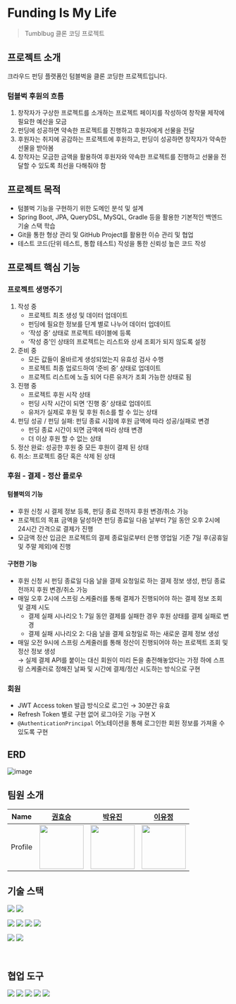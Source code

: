 # Funding Is My Life

> Tumblbug 클론 코딩 프로젝트

## 프로젝트 소개

크라우드 펀딩 플랫폼인 텀블벅을 클론 코딩한 프로젝트입니다.

### 텀블벅 후원의 흐름

1. 창작자가 구상한 프로젝트를 소개하는 프로젝트 페이지를 작성하여 창작물 제작에 필요한 예산을 모금
2. 펀딩에 성공하면 약속한 프로젝트를 진행하고 후원자에게 선물을 전달
3. 후원자는 취지에 공감하는 프로젝트에 후원하고, 펀딩이 성공하면 창작자가 약속한 선물을 받아봄
4. 창작자는 모금한 금액을 활용하여 후원자와 약속한 프로젝트를 진행하고 선물을 전달할 수 있도록 최선을 다해줘야 함

## 프로젝트 목적

- 텀블벅 기능을 구현하기 위한 도메인 분석 및 설계
- Spring Boot, JPA, QueryDSL, MySQL, Gradle 등을 활용한 기본적인 백엔드 기술 스택 학습
- Git을 통한 형상 관리 및 GitHub Project를 활용한 이슈 관리 및 협업
- 테스트 코드(단위 테스트, 통합 테스트) 작성을 통한 신뢰성 높은 코드 작성

## 프로젝트 핵심 기능

### 프로젝트 생명주기

1. 작성 중
    - 프로젝트 최초 생성 및 데이터 업데이트
    - 펀딩에 필요한 정보를 단계 별로 나누어 데이터 업데이트
    - ‘작성 중’ 상태로 프로젝트 테이블에 등록
    - ‘작성 중’인 상태의 프로젝트는 리스트와 상세 조회가 되지 않도록 설정
2. 준비 중
    - 모든 값들이 올바르게 생성되었는지 유효성 검사 수행
    - 프로젝트 최종 업로드하여 ‘준비 중’ 상태로 업데이트
    - 프로젝트 리스트에 노출 되어 다른 유저가 조회 가능한 상태로 됨
3. 진행 중
    - 프로젝트 후원 시작 상태
    - 펀딩 시작 시간이 되면 ‘진행 중’ 상태로 업데이트
    - 유저가 실제로 후원 및 후원 취소를 할 수 있는 상태
4. 펀딩 성공 / 펀딩 실패: 펀딩 종료 시점에 후원 금액에 따라 성공/실패로 변경
    - 펀딩 종료 시간이 되면 금액에 따라 상태 변경
    - 더 이상 후원 할 수 없는 상태
5. 정산 완료: 성공한 후원 중 모든 후원이 결제 된 상태
6. 취소: 프로젝트 중단 혹은 삭제 된 상태

### 후원 - 결제 - 정산 플로우

#### 텀블벅의 기능

- 후원 신청 시 결제 정보 등록, 펀딩 종료 전까지 후원 변경/취소 가능
- 프로젝트의 목표 금액을 달성하면 펀딩 종료일 다음 날부터 7일 동안 오후 2시에 24시간 간격으로 결제가 진행
- 모금액 정산 입금은 프로젝트의 결제 종료일로부터 은행 영업일 기준 7일 후(공휴일 및 주말 제외)에 진행

#### 구현한 기능

- 후원 신청 시 펀딩 종료일 다음 날을 결제 요청일로 하는 결제 정보 생성, 펀딩 종료 전까지 후원 변경/취소 가능
- 매일 오후 2시에 스프링 스케줄러를 통해 결제가 진행되어야 하는 결제 정보 조회 및 결제 시도
    - 결제 실패 시나리오 1: 7일 동안 결제를 실패한 경우 후원 상태를 결제 실패로 변경
    - 결제 실패 시나리오 2: 다음 날을 결제 요청일로 하는 새로운 결제 정보 생성
- 매일 오전 9시에 스프링 스케줄러를 통해 정산이 진행되어야 하는 프로젝트 조회 및 정산 정보 생성  
  → 실제 결제 API를 붙이는 대신 회원이 미리 돈을 충전해놓았다는 가정 하에 스프링 스케줄러로 정해진 날짜 및 시간에 결제/정산 시도하는 방식으로 구현

### 회원

- JWT Access token 발급 방식으로 로그인 → 30분간 유효
- Refresh Token 별로 구현 없어 로그아웃 기능 구현 X
- `@AuthenticationPrincipal` 어노테이션을 통해 로그인한 회원 정보를 가져올 수 있도록 구현

## ERD

![image](https://github.com/Ogu-Family/fiml-backend/assets/113650170/6141dde8-a6bc-4714-9d9f-2eca6cbd90fe)

## 팀원 소개

|  Name   |             [권효승](https://github.com/hyoguoo)              |             [박유진](https://github.com/eugene225)              |             [이유정](https://github.com/letskuku)              |
|:-------:|:----------------------------------------------------------:|:------------------------------------------------------------:|:-----------------------------------------------------------:|
| Profile | <img width="100px" src="https://github.com/hyoguoo.png" /> | <img width="100px" src="https://github.com/eugene225.png" /> | <img width="100px" src="https://github.com/letskuku.png" /> |

## 기술 스택

<img src="https://img.shields.io/badge/Java 17-008FC7?style=flat-square&logo=Java&logoColor=white"></img>
<img src="https://img.shields.io/badge/JUnit5-25A162?style=flat-square&logo=JUnit5&logoColor=white"></img>

<img src="https://img.shields.io/badge/Spring 6.1.1-58CC02?style=flat-square&logo=Spring&logoColor=white"/></img>
<img src="https://img.shields.io/badge/Spring Boot 3.2.0-6DB33F?style=flat-square&logo=Spring Boot&logoColor=white"/></img>
<img src="https://img.shields.io/badge/Spring Data JPA-ECD53F?style=flat-square&logo=JPA&logoColor=white"/></img>
<img src="https://img.shields.io/badge/Query DSL-669DF6?style=flat-square&logo=JPA&logoColor=white"/></img>

<img src="https://img.shields.io/badge/MySQL 8.0-4479A1?style=flat-square&logo=MySQL&logoColor=white"></img>
<img src="https://img.shields.io/badge/Gradle-02303A?style=flat-square&logo=Gradle&logoColor=white"></img>

<br>

## 협업 도구

<img src="https://img.shields.io/badge/Git-F05032.svg?style=flat-square&logo=Git&logoColor=white"></img>
<img src="https://img.shields.io/badge/GitHub Project-181717.svg?style=flat-square&logo=GitHub&logoColor=white"></img>
<img src="https://img.shields.io/badge/Notion-000000?style=flat-square&logo=Notion&logoColor=white"></img>
<img src="https://img.shields.io/badge/Slack-4A154B?style=flat-square&logo=Slack&logoColor=white"></img>
<img src="https://img.shields.io/badge/Swagger-85EA2D?style=flat-square&logo=Swagger&logoColor=white"></img>
